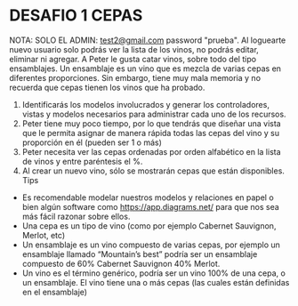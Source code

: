 # DESAFIO 1 CEPAS
NOTA: SOLO EL ADMIN: test2@gmail.com password "prueba". Al loguearte nuevo usuario solo podrás ver la lista de los vinos,  no podrás editar, eliminar ni agregar. 
A Peter le gusta catar vinos, sobre todo del tipo ensamblajes. Un ensamblaje es un vino que es mezcla de varias cepas en diferentes proporciones. Sin embargo, tiene muy mala memoria y no recuerda que cepas tienen los vinos que ha probado.
1. Identificarás los modelos involucrados y generar los controladores, vistas y modelos necesarios para administrar cada uno de los recursos.
2. Peter tiene muy poco tiempo, por lo que tendrás que diseñar una vista que le permita asignar de manera rápida todas las cepas del vino y su proporción en él (pueden ser 1 o más)
3. Peter necesita ver las cepas ordenadas por orden alfabético en la lista de vinos y entre paréntesis el %.
4. Al crear un nuevo vino, sólo se mostrarán cepas que están disponibles.
Tips
- Es recomendable modelar nuestros modelos y relaciones en papel o bien algún software como ​https://app.diagrams.net/ para que nos sea más fácil razonar sobre ellos.
- Una cepa es un tipo de vino (como por ejemplo Cabernet Sauvignon, Merlot, etc)
- Un ensamblaje es un vino compuesto de varias cepas, por ejemplo un ensamblaje llamado “Mountain’s best” podría ser un ensamblaje compuesto de 60% Cabernet Sauvignon 40% Merlot.
- Un vino es el término genérico, podría ser un vino 100% de una cepa, o un ensamblaje. El vino tiene una o más cepas (las cuales están definidas en el ensamblaje)
